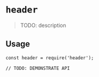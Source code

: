 # `header`

> TODO: description

## Usage

```
const header = require('header');

// TODO: DEMONSTRATE API
```
